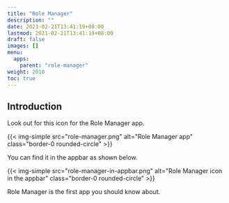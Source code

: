 ```yaml
---
title: "Role Manager"
description: ""
date: 2021-02-21T13:41:19+08:00
lastmod: 2021-02-21T13:41:19+08:00
draft: false
images: []
menu:
  apps:
    parent: "role-manager"
weight: 2010
toc: true
---
```


## Introduction

Look out for this icon for the Role Manager app.

{{< img-simple src="role-manager.png" alt="Role Manager app" class="border-0 rounded-circle" >}}

You can find it in the appbar as shown below.

{{< img-simple src="role-manager-in-appbar.png" alt="Role Manager icon in the appbar" class="border-0 rounded-circle" >}}

Role Manager is the first app you should know about.
